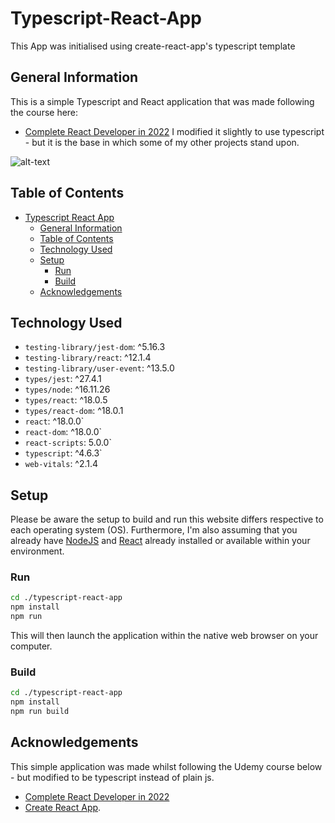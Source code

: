 # Typescript-React-App

This App was initialised using create-react-app's typescript template

## General Information

This is a simple Typescript and React application that was made following the course here:

- [Complete React Developer in 2022](https://deloittedevelopment.udemy.com/course/complete-react-developer-zero-to-mastery/)
  I modified it slightly to use typescript - but it is the base in which some of my other projects stand upon.

![alt-text](https://github.com/prandell/typescript-react-app/blob/master/imgs/screen-recording.gif)

## Table of Contents

- [Typescript React App](#Typescript-React-App)
  - [General Information](#general-information)
  - [Table of Contents](#table-of-contents)
  - [Technology Used](#technology-used)
  - [Setup](#setup)
    - [Run](#run)
    - [Build](#build)
  - [Acknowledgements](#acknowledgements)

## Technology Used

- `testing-library/jest-dom`: ^5.16.3
- `testing-library/react`: ^12.1.4
- `testing-library/user-event`: ^13.5.0
- `types/jest`: ^27.4.1
- `types/node`: ^16.11.26
- `types/react`: ^18.0.5
- `types/react-dom`: ^18.0.1
- `react`: ^18.0.0`
- `react-dom`: ^18.0.0`
- `react-scripts`: 5.0.0`
- `typescript`: ^4.6.3`
- `web-vitals`: ^2.1.4

## Setup

Please be aware the setup to build and run this website differs respective to each operating system (OS). Furthermore, I'm also assuming that you already have [NodeJS](https://nodejs.org/en/) and [React](https://reactjs.org) already installed or available within your environment.

### Run

```bash
cd ./typescript-react-app
npm install
npm run
```

This will then launch the application within the native web browser on your computer.

### Build

```bash
cd ./typescript-react-app
npm install
npm run build
```

## Acknowledgements

This simple application was made whilst following the Udemy course below - but modified to be typescript instead of plain js.

- [Complete React Developer in 2022](https://deloittedevelopment.udemy.com/course/complete-react-developer-zero-to-mastery/)
- [Create React App](https://github.com/facebook/create-react-app).
